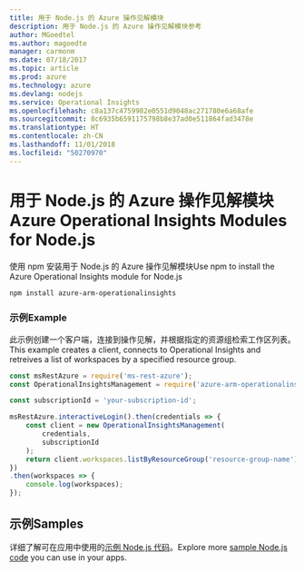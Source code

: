 ```yaml
---
title: 用于 Node.js 的 Azure 操作见解模块
description: 用于 Node.js 的 Azure 操作见解模块参考
author: MGoedtel
ms.author: magoedte
manager: carmonm
ms.date: 07/18/2017
ms.topic: article
ms.prod: azure
ms.technology: azure
ms.devlang: nodejs
ms.service: Operational Insights
ms.openlocfilehash: c8a137c4759982e0551d9048ac271780e6a68afe
ms.sourcegitcommit: 8c6935b6591175798b8e37ad0e511864fad3478e
ms.translationtype: HT
ms.contentlocale: zh-CN
ms.lasthandoff: 11/01/2018
ms.locfileid: "50270970"
---
```

# <a name="azure-operational-insights-modules-for-nodejs"></a><span data-ttu-id="0e6b4-103">用于 Node.js 的 Azure 操作见解模块</span><span class="sxs-lookup"><span data-stu-id="0e6b4-103">Azure Operational Insights Modules for Node.js</span></span>

<span data-ttu-id="0e6b4-104">使用 npm 安装用于 Node.js 的 Azure 操作见解模块</span><span class="sxs-lookup"><span data-stu-id="0e6b4-104">Use npm to install the Azure Operational Insights module for Node.js</span></span>

```bash
npm install azure-arm-operationalinsights
```

### <a name="example"></a><span data-ttu-id="0e6b4-105">示例</span><span class="sxs-lookup"><span data-stu-id="0e6b4-105">Example</span></span> 

<span data-ttu-id="0e6b4-106">此示例创建一个客户端，连接到操作见解，并根据指定的资源组检索工作区列表。</span><span class="sxs-lookup"><span data-stu-id="0e6b4-106">This example creates a client, connects to Operational Insights and retreives a list of workspaces by a specified resource group.</span></span>

```javascript
const msRestAzure = require('ms-rest-azure');
const OperationalInsightsManagement = require('azure-arm-operationalinsights');

const subscriptionId = 'your-subscription-id';

msRestAzure.interactiveLogin().then(credentials => {
    const client = new OperationalInsightsManagement(
        credentials,
        subscriptionId
    );
    return client.workspaces.listByResourceGroup('resource-group-name');
})
.then(workspaces => {
    console.log(workspaces);
});
``` 

## <a name="samples"></a><span data-ttu-id="0e6b4-107">示例</span><span class="sxs-lookup"><span data-stu-id="0e6b4-107">Samples</span></span>

<span data-ttu-id="0e6b4-108">详细了解可在应用中使用的[示例 Node.js 代码](https://azure.microsoft.com/resources/samples/?platform=nodejs)。</span><span class="sxs-lookup"><span data-stu-id="0e6b4-108">Explore more [sample Node.js code](https://azure.microsoft.com/resources/samples/?platform=nodejs) you can use in your apps.</span></span>

